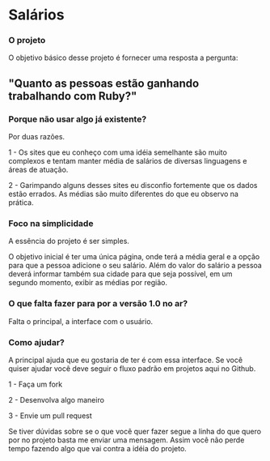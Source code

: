 # Salários

### O projeto

O objetivo básico desse projeto é fornecer uma resposta a pergunta:

## "Quanto as pessoas estão ganhando trabalhando com Ruby?"

### Porque não usar algo já existente?

Por duas razões.

1 - Os sites que eu conheço com uma idéia semelhante são muito complexos e tentam manter média de salários de diversas linguagens e áreas de atuação.

2 - Garimpando alguns desses sites eu disconfio fortemente que os dados estão errados. As médias são muito diferentes do que eu observo na prática.

### Foco na simplicidade

A essência do projeto é ser simples.

O objetivo inicial é ter uma única página, onde terá a média geral e a opção para que a pessoa adicione o seu salário. Além do valor do salário a pessoa deverá informar também sua cidade para que seja possível, em um segundo momento, exibir as médias por região.

### O que falta fazer para por a versão 1.0 no ar?

Falta o principal, a interface com o usuário.

### Como ajudar?

A principal ajuda que eu gostaria de ter é com essa interface. Se você quiser ajudar você deve seguir o fluxo padrão em projetos aqui no Github.

1 - Faça um fork

2 - Desenvolva algo maneiro

3 - Envie um pull request

Se tiver dúvidas sobre se o que você quer fazer segue a linha do que quero por no projeto basta me enviar uma mensagem. Assim você não perde tempo fazendo algo que vai contra a idéia do projeto.
